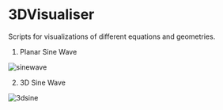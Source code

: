 # 3DVisualiser
Scripts for visualizations of different equations and geometries. 

1. Planar Sine Wave 

 ![sinewave](https://user-images.githubusercontent.com/20610948/78632958-facb4900-78bd-11ea-8ff7-29a6bf6681aa.PNG)

2. 3D Sine Wave

 ![3dsine](https://user-images.githubusercontent.com/20610948/78633011-1898ae00-78be-11ea-8c6b-4362c4ba084b.PNG)

